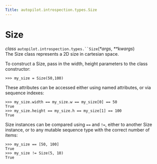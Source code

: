 ```yaml
---
Title: autopilot.introspection.types.Size
---
```

        
Size
====

 *class* `autopilot.introspection.types.``Size`(*\*args*, *\*\*kwargs*)<a href="#Size" class="reference internal"></a><a href="#autopilot.introspection.types.Size" class="headerlink" title="Permalink to this definition"></a>  
The Size class represents a 2D size in cartesian space.

To construct a Size, pass in the width, height parameters to the class constructor:

    >>> my_size = Size(50,100)

These attributes can be accessed either using named attributes, or via sequence indexes:

    >>> my_size.width == my_size.w == my_size[0] == 50
    True
    >>> my_size.height == my_size.h == my_size[1] == 100
    True

Size instances can be compared using `==` and `!=`, either to another Size instance, or to any mutable sequence type with the correct number of items:

    >>> my_size == [50, 100]
    True
    >>> my_size != Size(5, 10)
    True

